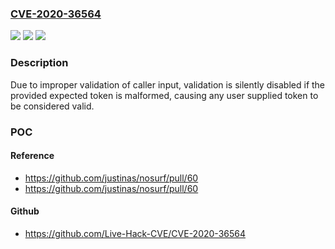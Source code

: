 ### [CVE-2020-36564](https://cve.mitre.org/cgi-bin/cvename.cgi?name=CVE-2020-36564)
![](https://img.shields.io/static/v1?label=Product&message=github.com%2Fjustinas%2Fnosurf&color=blue)
![](https://img.shields.io/static/v1?label=Version&message=0%3C%201.1.1%20&color=brighgreen)
![](https://img.shields.io/static/v1?label=Vulnerability&message=CWE%20345%3A%20Insufficient%20Verification%20of%20Data%20Authenticity&color=brighgreen)

### Description

Due to improper validation of caller input, validation is silently disabled if the provided expected token is malformed, causing any user supplied token to be considered valid.

### POC

#### Reference
- https://github.com/justinas/nosurf/pull/60
- https://github.com/justinas/nosurf/pull/60

#### Github
- https://github.com/Live-Hack-CVE/CVE-2020-36564

